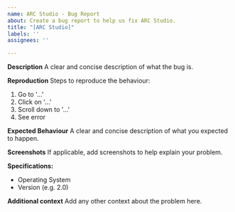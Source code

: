 ```yaml
---
name: ARC Studio - Bug Report
about: Create a bug report to help us fix ARC Studio.
title: "[ARC Studio]"
labels: ''
assignees: ''

---
```


**Description**
A clear and concise description of what the bug is.

**Reproduction**
Steps to reproduce the behaviour:
1. Go to '...'
2. Click on '...'
3. Scroll down to '...'
4. See error

**Expected Behaviour**
A clear and concise description of what you expected to happen.

**Screenshots**
If applicable, add screenshots to help explain your problem.

**Specifications:**
 - Operating System
 - Version (e.g. 2.0)

**Additional context**
Add any other context about the problem here.
